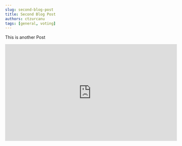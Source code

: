 ```yaml
---
slug: second-blog-post
title: Second Blog Post
authors: ctzurcanu
tags: [general, voting]
---
```


This is another Post

<!-- truncate -->


<iframe width="560" height="315" src="https://www.youtube.com/embed/4ocX_w_xj0g?si=qDwjOBJ6m7niuZo9" title="YouTube video player" frameborder="0" allow="accelerometer; autoplay; clipboard-write; encrypted-media; gyroscope; picture-in-picture; web-share" referrerpolicy="strict-origin-when-cross-origin" allowfullscreen></iframe>
